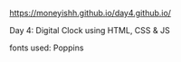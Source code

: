 https://moneyishh.github.io/day4.github.io/

Day 4: Digital Clock using HTML, CSS & JS

fonts used: Poppins
